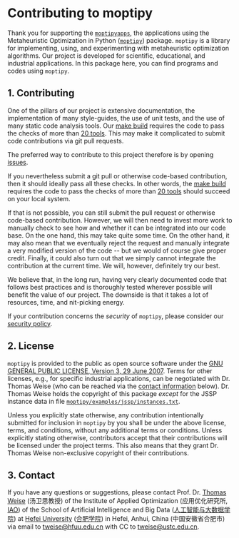# Contributing to moptipy

Thank you for supporting the [`moptipyapps`](https://thomasweise.github.io/moptipyapps), the applications using the Metaheuristic Optimization in Python ([`moptipy`](https://thomasweise.github.io/moptipy)) package.
`moptipy` is a library for implementing, using, and experimenting with metaheuristic optimization algorithms.
Our project is developed for scientific, educational, and industrial applications.
In this package here, you can find programs and codes using `moptipy`.


## 1. Contributing

One of the pillars of our project is extensive documentation, the implementation of many style-guides, the use of unit tests, and the use of many static code analysis tools.
Our [make build](https://thomasweise.github.io/moptipyapps/Makefile.html) requires the code to pass the checks of more than [20 tools](https://thomasweise.github.io/moptipyapps/index.html#unit-tests-and-static-analysis).
This may make it complicated to submit code contributions via git pull requests.

The preferred way to contribute to this project therefore is by opening [issues](https://github.com/thomasWeise/moptipyapps/issues).

If you nevertheless submit a git pull or otherwise code-based contribution, then it should ideally pass all these checks.
In other words, the [make build](https://thomasweise.github.io/moptipyapps/Makefile.html) requires the code to pass the checks of more than [20 tools](https://thomasweise.github.io/moptipyapps/index.html#unit-tests-and-static-analysis) should succeed on your local system.

If that is not possible, you can still submit the pull request or otherwise code-based contribution.
However, we will then need to invest more work to manually check to see how and whether it can be integrated into our code base.
On the one hand, this may take quite some time.
On the other hand, it may also mean that we eventually reject the request and manually integrate a very modified version of the code -- but we would of course give proper credit.
Finally, it could also turn out that we simply cannot integrate the contribution at the current time.
We will, however, definitely try our best.

We believe that, in the long run, having very clearly documented code that follows best practices and is thoroughly tested wherever possible will benefit the value of our project.
The downside is that it takes a lot of resources, time, and nit-picking energy.

If your contribution concerns the *security* of `moptipy`, please consider our [security policy](https://thomasweise.github.io/moptipyapps/SECURITY.html).


## 2. License

`moptipy` is provided to the public as open source software under the [GNU GENERAL PUBLIC LICENSE, Version 3, 29 June 2007](https://thomasweise.github.io/moptipy/LICENSE.html).
Terms for other licenses, e.g., for specific industrial applications, can be negotiated with Dr. Thomas Weise (who can be reached via the [contact information](#3-contact) below).
Dr. Thomas Weise holds the copyright of this package *except* for the JSSP instance data in file [`moptipy/examples/jssp/instances.txt`](https://github.com/thomasWeise/moptipy/blob/main/moptipy/examples/jssp/instances.txt).

Unless you explicitly state otherwise, any contribution intentionally submitted for inclusion in `moptipy` by you shall be under the above license, terms, and conditions, without any additional terms or conditions.
Unless explicitly stating otherwise, contributors accept that their contributions will be licensed under the project terms.
This also means that they grant Dr. Thomas Weise non-exclusive copyright of their contributions.


## 3. Contact

If you have any questions or suggestions, please contact
Prof. Dr. [Thomas Weise](http://iao.hfuu.edu.cn/5) (汤卫思教授) of the 
Institute of Applied Optimization (应用优化研究所, [IAO](http://iao.hfuu.edu.cn)) of the
School of Artificial Intelligence and Big Data ([人工智能与大数据学院](http://www.hfuu.edu.cn/aibd/)) at
[Hefei University](http://www.hfuu.edu.cn/english/) ([合肥学院](http://www.hfuu.edu.cn/)) in
Hefei, Anhui, China (中国安徽省合肥市) via
email to [tweise@hfuu.edu.cn](mailto:tweise@hfuu.edu.cn) with CC to [tweise@ustc.edu.cn](mailto:tweise@ustc.edu.cn).
